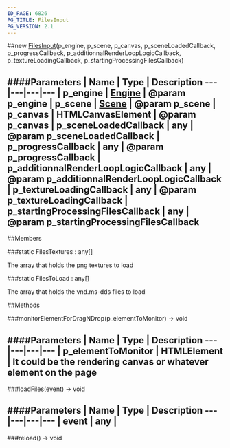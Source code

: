 ```yaml
---
ID_PAGE: 6826
PG_TITLE: FilesInput
PG_VERSION: 2.1
---
```

##new [FilesInput](page.php?p=6826)(p_engine, p_scene, p_canvas, p_sceneLoadedCallback, p_progressCallback, p_additionnalRenderLoopLogicCallback, p_textureLoadingCallback, p_startingProcessingFilesCallback)







####Parameters
 | Name | Type | Description
---|---|---|---
 | p_engine | [Engine](page.php?p=6629) | @param p_engine
 | p_scene | [Scene](page.php?p=6662) | @param p_scene
 | p_canvas | HTMLCanvasElement | @param p_canvas
 | p_sceneLoadedCallback | any | @param p_sceneLoadedCallback
 | p_progressCallback | any | @param p_progressCallback
 | p_additionnalRenderLoopLogicCallback | any | @param p_additionnalRenderLoopLogicCallback
 | p_textureLoadingCallback | any | @param p_textureLoadingCallback
 | p_startingProcessingFilesCallback | any | @param p_startingProcessingFilesCallback
---

##Members

###static FilesTextures : any[]




The array that holds the png textures to load



###static FilesToLoad : any[]




The array that holds the vnd.ms-dds files to load











##Methods

###monitorElementForDragNDrop(p_elementToMonitor) &rarr; void

####Parameters
 | Name | Type | Description
---|---|---|---
 | p_elementToMonitor | HTMLElement | It could be the rendering canvas or whatever element on the page
---

###loadFiles(event) &rarr; void

####Parameters
 | Name | Type | Description
---|---|---|---
 | event | any | 
---

###reload() &rarr; void

